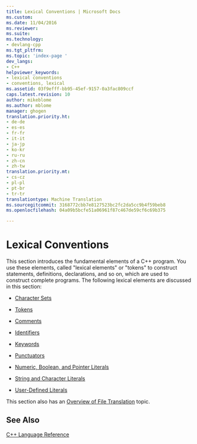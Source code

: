 ```yaml
---
title: Lexical Conventions | Microsoft Docs
ms.custom: 
ms.date: 11/04/2016
ms.reviewer: 
ms.suite: 
ms.technology:
- devlang-cpp
ms.tgt_pltfrm: 
ms.topic: 'index-page '
dev_langs:
- C++
helpviewer_keywords:
- lexical conventions
- conventions, lexical
ms.assetid: 03f9efff-bb95-45ef-9157-0a3fac809ccf
caps.latest.revision: 10
author: mikeblome
ms.author: mblome
manager: ghogen
translation.priority.ht:
- de-de
- es-es
- fr-fr
- it-it
- ja-jp
- ko-kr
- ru-ru
- zh-cn
- zh-tw
translation.priority.mt:
- cs-cz
- pl-pl
- pt-br
- tr-tr
translationtype: Machine Translation
ms.sourcegitcommit: 3168772cbb7e8127523bc2fc2da5cc9b4f59beb8
ms.openlocfilehash: 04a09b5bcfe51a06961f87c467de59cf6c69b375

---
```

# Lexical Conventions
This section introduces the fundamental elements of a C++ program. You use these elements, called "lexical elements" or "tokens" to construct statements, definitions, declarations, and so on, which are used to construct complete programs. The following lexical elements are discussed in this section:  
  
-   [Character Sets](../cpp/character-sets2.md)  
  
-   [Tokens](../cpp/tokens-cpp.md)  
  
-   [Comments](../cpp/comments-cpp.md)  
  
-   [Identifiers](../cpp/identifiers-cpp.md)  
  
-   [Keywords](../cpp/keywords-cpp.md)  
  
-   [Punctuators](../cpp/punctuators-cpp.md)  
  
-   [Numeric, Boolean, and Pointer Literals](../cpp/numeric-boolean-and-pointer-literals-cpp.md)  
  
-   [String and Character Literals](../cpp/string-and-character-literals-cpp.md)  
  
-   [User-Defined Literals](../cpp/user-defined-literals-cpp.md)  
  
 This section also has an [Overview of File Translation](../cpp/cpp-built-in-operators-precedence-and-associativity.md) topic.  
  
## See Also  
 [C++ Language Reference](../cpp/cpp-language-reference.md)


<!--HONumber=Jan17_HO2-->


